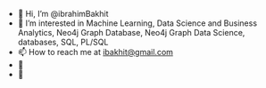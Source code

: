 - 👋 Hi, I’m @ibrahimBakhit
- 👀 I’m interested in Machine Learning, Data Science and Business Analytics, Neo4j Graph Database, Neo4j Graph Data Science, databases, SQL, PL/SQL
- 📫 How to reach me at ibakhit@gmail.com
- 🌱 
- 💞️ 

<!---
ibrahimBakhit/ibrahimBakhit is a ✨ special ✨ repository because its `README.md` (this file) appears on your GitHub profile.
You can click the Preview link to take a look at your changes.
--->
